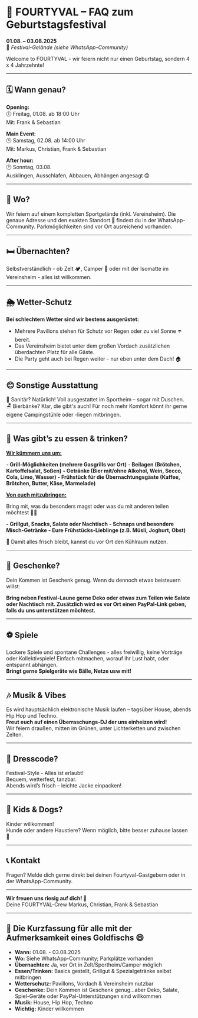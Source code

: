# 🎪 FOURTYVAL – FAQ zum Geburtstagsfestival

**01.08. – 03.08.2025**  
📍 *Festival-Gelände (siehe WhatsApp-Community)*

Welcome to FOURTYVAL - wir feiern nicht nur einen Geburtstag, sondern 4 x 4 Jahrzehnte!

---

## 🗓️ Wann genau?

**Opening:**  
🕕 Freitag, 01.08. ab 18:00 Uhr  
Mit: Frank & Sebastian

**Main Event:**  
🕑 Samstag, 02.08. ab 14:00 Uhr  
Mit: Markus, Christian, Frank & Sebastian

**After hour:**  
🕑 Sonntag, 03.08.  
Ausklingen, Ausschlafen, Abbauen, Abhängen angesagt 😊

---

## 📍 Wo?

Wir feiern auf einem kompletten Sportgelände (inkl. Vereinsheim). Die genaue Adresse und den exakten Standort 📌 findest du in der WhatsApp-Community. Parkmöglichkeiten sind vor Ort ausreichend vorhanden.

---

## 🛏️ Übernachten?

Selbstverständlich - ob Zelt 🏕️, Camper 🚐 oder mit der Isomatte im Vereinsheim - alles ist willkommen.

---

## 🌦️ Wetter-Schutz

**Bei schlechtem Wetter sind wir bestens ausgerüstet:**

- Mehrere Pavillons stehen für Schutz vor Regen oder zu viel Sonne ☂️ bereit.
- Das Vereinsheim bietet unter dem großen Vordach zusätzlichen überdachten Platz für alle Gäste.
- Die Party geht auch bei Regen weiter - nur eben unter dem Dach! 🏠

---

## 😊 Sonstige Ausstattung

🧼 Sanitär? Natürlich! Voll ausgestattet im Sportheim – sogar mit Duschen.<br/>
🪑 Bierbänke? Klar, die gibt's auch! Für noch mehr Komfort könnt ihr gerne eigene Campingstühle oder -liegen mitbringen.

---

## 🍔 Was gibt’s zu essen & trinken?

**<u>Wir kümmern uns um:</u>**

**- Grill-Möglichkeiten (mehrere Gasgrills vor Ort)**
**- Beilagen (Brötchen, Kartoffelsalat, Soßen)**
**- Getränke (Bier mit/ohne Alkohol, Wein, Secco, Cola, Limo, Wasser)**
**- Frühstück für die Übernachtungsgäste (Kaffee, Brötchen, Butter, Käse, Marmelade)**

**<u>Von euch mitzubringen:</u>**

Bring mit, was du besonders magst oder was du mit anderen teilen möchtest 🍰🍹  

**- Grillgut, Snacks, Salate oder Nachtisch**
**- Schnaps und besondere Misch-Getränke**
**- Eure Frühstücks-Lieblinge (z.B. Müsli, Joghurt, Obst)**

🧊 Damit alles frisch bleibt, kannst du vor Ort den Kühlraum nutzen.

---

## 🎁 Geschenke?

Dein Kommen ist Geschenk genug.
Wenn du dennoch etwas beisteuern willst:

**Bring neben Festival-Laune gerne Deko oder etwas zum Teilen wie Salate oder Nachtisch mit. Zusätzlich wird es vor Ort einen PayPal-Link geben, falls du uns unterstützen möchtest.**

---

## ⚽ Spiele

Lockere Spiele und spontane Challenges - alles freiwillig, keine Vorträge oder Kollektivspiele! Einfach mitmachen, worauf ihr Lust habt, oder entspannt abhängen.<br/>
**Bringt gerne Spielgeräte wie Bälle, Netze usw mit!**

---

## 🎶 Musik & Vibes

Es wird hauptsächlich elektronische Musik laufen – tagsüber House, abends Hip Hop und Techno.<br/>
**Freut euch auf einen Überraschungs-DJ der uns einheizen wird!**<br/>
Wir feiern draußen, mitten im Grünen, unter Lichterketten und zwischen Zelten.

---

## 👕 Dresscode?

Festival-Style - Alles ist erlaubt!<br/>
Bequem, wetterfest, tanzbar.<br/>
Abends wird’s frisch – leichte Jacke einpacken!

---

## 🧒 Kids & Dogs?

Kinder willkommen!<br/>
Hunde oder andere Haustiere? Wenn möglich, bitte besser zuhause lassen 🐶

---

## 📞 Kontakt

Fragen? Melde dich gerne direkt bei deinen Fourtyval-Gastgebern oder in der WhatsApp-Community.

---

**Wir freuen uns riesig auf dich! 💛**  
Deine FOURTYVAL-Crew Markus, Christian, Frank & Sebastian

---

## 🚀 Die Kurzfassung für alle mit der Aufmerksamkeit eines Goldfischs 😄

- **Wann:** 01.08. - 03.08.2025
- **Wo:** Siehe WhatsApp-Community; Parkplätze vorhanden
- **Übernachten:** Ja, vor Ort in Zelt/Sportheim/Camper möglich
- **Essen/Trinken:** Basics gestellt, Grillgut & Spezialgetränke selbst mitbringen
- **Wetterschutz:** Pavillons, Vordach & Vereinsheim nutzbar
- **Geschenke:** Dein Kommen ist Geschenk genug...aber Deko, Salate, Spiel-Geräte oder PayPal-Unterstützungen sind willkommen
- **Musik:** House, Hip Hop, Techno
- **Wichtig:** Kinder willkommen
